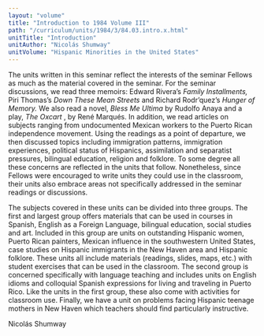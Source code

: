 ```yaml
---
layout: "volume"
title: "Introduction to 1984 Volume III"
path: "/curriculum/units/1984/3/84.03.intro.x.html"
unitTitle: "Introduction"
unitAuthor: "Nicolás Shumway"
unitVolume: "Hispanic Minorities in the United States"
---
```

<body>
<p>
The units written in this seminar reflect the interests of the seminar Fellows as much as the material covered in the seminar. For the seminar discussions, we read three memoirs: Edward Rivera’s
<i>
Family Installments,
</i>
Piri Thomas’s
<i>
Down These Mean Streets
</i>
and Richard Rodr’quez’s
<i>
Hunger of Memory.
</i>
We also read a novel,
<i>
Bless Me Ultima
</i>
by Rudolfo Anaya and a play,
<i>
The Oxcart
</i>
, by René Marqués. In addition, we read articles on subjects ranging from undocumented Mexican workers to the Puerto Rican independence movement. Using the readings as a point of departure, we then discussed topics including immigration patterns, immigration experiences, political status of Hispanics, assimilation and separatist pressures, bilingual education, religion and folklore. To some degree all these concerns are reflected in the units that follow. Nonetheless, since Fellows were encouraged to write units they could use in the classroom, their units also embrace areas not specifically addressed in the seminar readings or discussions.
</p>
<p>
The subjects covered in these units can be divided into three groups. The first and largest group offers materials that can be used in courses in Spanish, English as a Foreign Language, bilingual education, social studies and art. Included in this group are units on outstanding Hispanic women, Puerto Rican painters, Mexican influence in the southwestern United States, case studies on Hispanic immigrants in the New Haven area and Hispanic folklore. These units all include materials (readings, slides, maps, etc.) with student exercises that can be used in the classroom. The second group is concerned specifically with language teaching and includes units on English idioms and colloquial Spanish expressions for living and traveling in Puerto Rico. Like the units in the first group, these also come with activities for classroom use. Finally, we have a unit on problems facing Hispanic teenage mothers in New Haven which teachers should find particularly instructive.
</p>
<p>
Nicolás Shumway
</p>
</body>